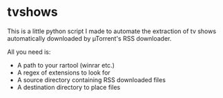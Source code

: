 # tvshows

This is a little python script I made to automate the extraction of tv shows automatically downloaded by µTorrent's RSS downloader.

All you need is:
* A path to your rartool (winrar etc.)
* A regex of extensions to look for
* A source directory containing RSS downloaded files
* A destination directory to place files
